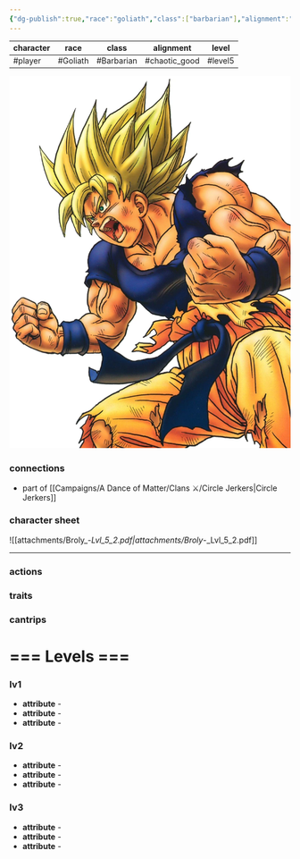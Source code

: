 ```yaml
---
{"dg-publish":true,"race":"goliath","class":["barbarian"],"alignment":"chaotic_good","level":10,"permalink":"/campaigns/a-dance-of-matter/players/broly/","dgPassFrontmatter":true}
---
```



| character | race     | class      | alignment     | level   |
| --------- | -------- | ---------- | ------------- | ------- |
| #player   | #Goliath | #Barbarian | #chaotic_good | #level5 |

![attachments/img-broly.webp](/img/user/attachments/img-broly.webp)
### connections
- part of [[Campaigns/A Dance of Matter/Clans ⚔/Circle Jerkers\|Circle Jerkers]]

### character sheet
![[attachments/Broly_-_Lvl_5_2.pdf\|attachments/Broly_-_Lvl_5_2.pdf]]

---
### actions
### traits
### cantrips

# === Levels ===
### lv1
- **attribute** - 
- **attribute** - 
- **attribute** - 

### lv2
- **attribute** - 
- **attribute** - 
- **attribute** - 

### lv3
- **attribute** - 
- **attribute** - 
- **attribute** - 

